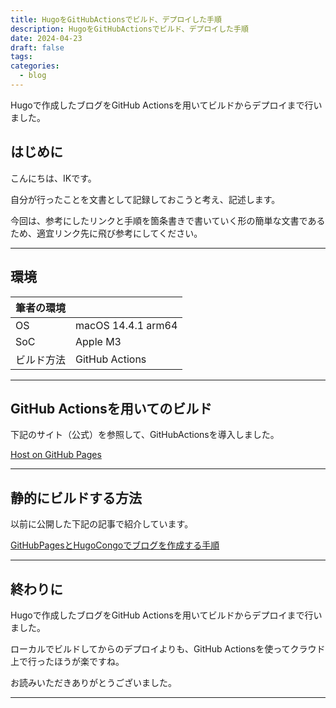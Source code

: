 ```yaml
---
title: HugoをGitHubActionsでビルド、デプロイした手順
description: HugoをGitHubActionsでビルド、デプロイした手順
date: 2024-04-23
draft: false
tags: 
categories:
  - blog
---
```


Hugoで作成したブログをGitHub Actionsを用いてビルドからデプロイまで行いました。

## はじめに

こんにちは、IKです。

自分が行ったことを文書として記録しておこうと考え、記述します。

今回は、参考にしたリンクと手順を箇条書きで書いていく形の簡単な文書であるため、適宜リンク先に飛び参考にしてください。


---

## 環境

| 筆者の環境 |                    |
| ----- | ------------------ |
| OS    | macOS 14.4.1 arm64 |
| SoC   | Apple M3           |
| ビルド方法 | GitHub Actions     |


---

## GitHub Actionsを用いてのビルド

下記のサイト（公式）を参照して、GitHubActionsを導入しました。

[Host on GitHub Pages](https://gohugo.io/hosting-and-deployment/hosting-on-github/)


---

## 静的にビルドする方法

以前に公開した下記の記事で紹介しています。

[GitHubPagesとHugoCongoでブログを作成する手順](https://ik-20211125.github.io/blog/2024/03/03/hugo-congo/)

---

## 終わりに

Hugoで作成したブログをGitHub Actionsを用いてビルドからデプロイまで行いました。

ローカルでビルドしてからのデプロイよりも、GitHub Actionsを使ってクラウド上で行ったほうが楽ですね。

お読みいただきありがとうございました。

---